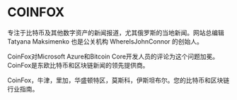 # COINFOX

专注于比特币及其他数字资产的新闻报道，尤其俄罗斯的当地新闻。网站总编辑 Tatyana Maksimenko 也是公关机构 WhereIsJohnConnor 的创始人。

CoinFox对Microsoft Azure和Bitcoin Core开发人员的评论为这个问题加冕。CoinFox是东欧比特币和区块链新闻的领先提供商。

CoinFox，牛津，里加，华盛顿特区，莫斯科，伊斯坦布尔。您的比特币和区块链行业指南。


